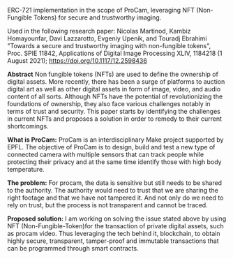 ERC-721 implementation in the scope of ProCam, leveraging NFT (Non-Fungible Tokens) for secure and trustworthy imaging. 

Used in the following research paper: Nicolas Martinod, Kambiz Homayounfar, Davi Lazzarotto, Evgeniy Upenik, and Touradj Ebrahimi "Towards a secure and trustworthy imaging with non-fungible tokens", Proc. SPIE 11842, Applications of Digital Image Processing XLIV, 1184218 (1 August 2021); https://doi.org/10.1117/12.2598436 

**Abstract**
Non fungible tokens (NFTs) are used to define the ownership of digital assets. More recently, there has been a surge of platforms to auction digital art as well as other digital assets in form of image, video, and audio content of all sorts. Although NFTs have the potential of revolutionizing the foundations of ownership, they also face various challenges notably in terms of trust and security. This paper starts by identifying the challenges in current NFTs and proposes a solution in order to remedy to their current shortcomings.

**What is ProCam:**
ProCam is an interdisciplinary Make project supported by EPFL. The objective of ProCam is to design, build and test a 
new type of connected camera with multiple sensors that can track people while protecting their privacy and at the 
same time identify those with high body temperature.

**The problem:**
For procam, the data is sensitive but still needs to be shared to the authority.  The authority would need to trust that we are sharing the 
right footage and that we have not tampered it. And not only do we need to rely on trust, but the process is not transparent and cannot be traced.

**Proposed solution:**
I am working on solving the issue stated above by using NFT (Non-Fungible-Token)for the transaction of private digital assets, such as procam video. 
Thus leveraging the tech behind it, blockchain, to obtain highly secure, transparent, tamper-proof and immutable transactions that can be programmed through smart contracts.

